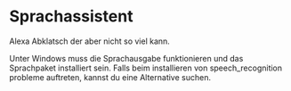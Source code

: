 # Sprachassistent
Alexa Abklatsch der aber nicht so viel kann.


Unter Windows muss die Sprachausgabe funktionieren und das Sprachpaket installiert sein. Falls beim installieren von speech_recognition probleme auftreten, kannst du eine Alternative suchen.
